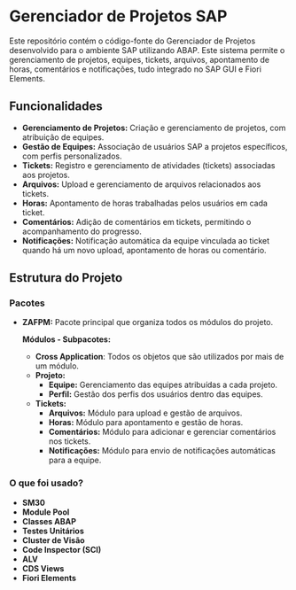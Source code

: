 # Gerenciador de Projetos SAP

Este repositório contém o código-fonte do Gerenciador de Projetos desenvolvido para o ambiente SAP utilizando ABAP. Este sistema permite o gerenciamento de projetos, equipes, tickets, arquivos, apontamento de horas, comentários e notificações, tudo integrado no SAP GUI e Fiori Elements.

## Funcionalidades

- **Gerenciamento de Projetos:** Criação e gerenciamento de projetos, com atribuição de equipes.
- **Gestão de Equipes:** Associação de usuários SAP a projetos específicos, com perfis personalizados.
- **Tickets:** Registro e gerenciamento de atividades (tickets) associadas aos projetos.
- **Arquivos:** Upload e gerenciamento de arquivos relacionados aos tickets.
- **Horas:** Apontamento de horas trabalhadas pelos usuários em cada ticket.
- **Comentários:** Adição de comentários em tickets, permitindo o acompanhamento do progresso.
- **Notificações:** Notificação automática da equipe vinculada ao ticket quando há um novo upload, apontamento de horas ou comentário.

## Estrutura do Projeto

### Pacotes

- **ZAFPM:** Pacote principal que organiza todos os módulos do projeto.
  
  **Módulos - Subpacotes:**
  - **Cross Application**: Todos os objetos que são utilizados por mais de um módulo.
  - **Projeto:**
    - **Equipe:** Gerenciamento das equipes atribuídas a cada projeto.
    - **Perfil:** Gestão dos perfis dos usuários dentro das equipes.
  - **Tickets:**
    - **Arquivos:** Módulo para upload e gestão de arquivos.
    - **Horas:** Módulo para apontamento e gestão de horas.
    - **Comentários:** Módulo para adicionar e gerenciar comentários nos tickets.
    - **Notificações:** Módulo para envio de notificações automáticas para a equipe.
    
### O que foi usado?

- **SM30**
- **Module Pool**
- **Classes ABAP**
- **Testes Unitários**
- **Cluster de Visão**
- **Code Inspector (SCI)**
- **ALV**
- **CDS Views**
- **Fiori Elements**
